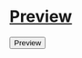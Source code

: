 # [Preview](https://netflix_landing_page.tiiny.site)
<button name="button" onclick="https:easy-video-conference.netlify.app">Preview</button>
